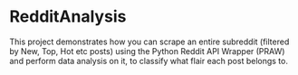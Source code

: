 # RedditAnalysis
This project demonstrates how you can scrape an entire subreddit (filtered by New, Top, Hot etc posts) using the Python Reddit API Wrapper (PRAW) and perform data analysis on it, to classify what flair each post belongs to.
